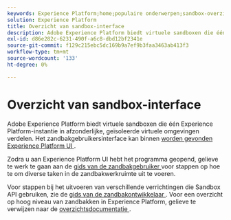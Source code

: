```yaml
---
keywords: Experience Platform;home;populaire onderwerpen;sandbox-overzicht
solution: Experience Platform
title: Overzicht van sandbox-interface
description: Adobe Experience Platform biedt virtuele sandboxen die één Experience Platform-instantie in afzonderlijke, geïsoleerde virtuele omgevingen verdelen. De gebruikersinterface van de zandbak kan binnen Experience Platform UI worden gevonden.
exl-id: d86e282c-6231-490f-a6c8-dbd12bf2341e
source-git-commit: f129c215ebc5dc169b9a7ef9b3faa3463ab413f3
workflow-type: tm+mt
source-wordcount: '133'
ht-degree: 0%

---
```


# Overzicht van sandbox-interface

Adobe Experience Platform biedt virtuele sandboxen die één Experience Platform-instantie in afzonderlijke, geïsoleerde virtuele omgevingen verdelen. Het zandbakgebruikersinterface kan binnen [ worden gevonden Experience Platform UI ](https://platform.adobe.com).

Zodra u aan Experience Platform UI hebt het programma geopend, gelieve te werk te gaan aan de [ gids van de zandbakgebruiker ](user-guide.md) voor stappen op hoe te om diverse taken in de zandbakwerkruimte uit te voeren.

Voor stappen bij het uitvoeren van verschillende verrichtingen die Sandbox API gebruiken, zie de [ gids van de zandbakontwikkelaar ](../api/getting-started.md). Voor een overzicht op hoog niveau van zandbakken in Experience Platform, gelieve te verwijzen naar de [ overzichtsdocumentatie ](../home.md).
